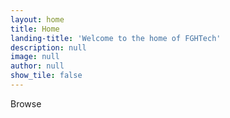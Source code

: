 ```yaml
---
layout: home
title: Home
landing-title: 'Welcome to the home of FGHTech'
description: null
image: null
author: null
show_tile: false
---
```


Browse 
